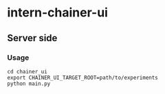 # intern-chainer-ui

## Server side
### Usage
```
cd chainer_ui
export CHAINER_UI_TARGET_ROOT=path/to/experiments
python main.py
```